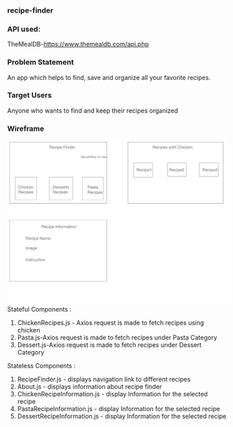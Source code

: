 ### recipe-finder
### API used:

TheMealDB-https://www.themealdb.com/api.php

### Problem Statement

An app which helps to find, save and organize all your favorite recipes. 

### Target Users

Anyone who wants to find and keep their recipes organized


### Wireframe
![wireframe](./recipe_finder/wireframe/RecipeFinder.png)
Stateful Components :
1. ChickenRecipes.js - Axios request is made to fetch recipes using chicken
2. Pasta.js-Axios request is made to fetch recipes under Pasta Category
3. Dessert.js-Axios request is made to fetch recipes under Dessert Category

Stateless Components : 
1. RecipeFinder.js - displays navigation link to different recipes
2. About.js - displays information about recipe finder
3. ChickenRecipeInformation.js - display Information for the selected recipe
4. PastaRecipeInformation.js - display Information for the selected recipe
5. DessertRecipeInformation.js - display Information for the selected recipe





